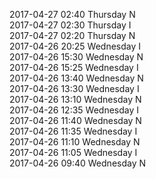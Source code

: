 2017-04-27 02:40 Thursday  N  
2017-04-27 02:30 Thursday  I  
2017-04-27 02:20 Thursday  N  
2017-04-26 20:25 Wednesday  I  
2017-04-26 15:30 Wednesday  N  
2017-04-26 15:25 Wednesday  I  
2017-04-26 13:40 Wednesday  N  
2017-04-26 13:30 Wednesday  I  
2017-04-26 13:10 Wednesday  N  
2017-04-26 12:35 Wednesday  I  
2017-04-26 11:40 Wednesday  N  
2017-04-26 11:35 Wednesday  I  
2017-04-26 11:10 Wednesday  N  
2017-04-26 11:05 Wednesday  I  
2017-04-26 09:40 Wednesday  N  
